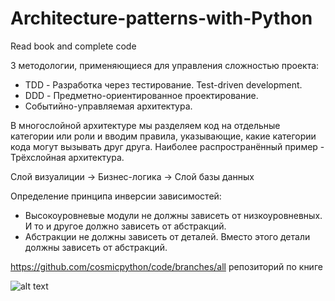 # Architecture-patterns-with-Python
Read book and complete code


3 методологии, применяющиеся для управления сложностью проекта:
- TDD - Разработка через тестирование. Test-driven development.
- DDD - Предметно-ориентированное проектирование.
- Событийно-управляемая архитектура.

В многослойной архитектуре мы разделяем код на отдельные категории или роли 
и вводим правила, указывающие, какие категории кода могут вызывать друг друга.
Наиболее распространённый пример - Трёхслойная архитектура.

Слой визуалиции -> Бизнес-логика -> Слой базы данных

Определение принципа инверсии зависимостей:
- Высокоуровневые модули не должны зависеть от низкоуровневных. 
И то и другое должно зависеть от абстракций.
- Абстракции не должны зависеть от деталей. 
Вместо этого детали должны зависеть от абстракций.

https://github.com/cosmicpython/code/branches/all
репозиторий по книге

![alt text](https://chitatel.by/storage/thumbs/03/h1001_w1001_037534ffb59ec783497255dfa7708f73.jpg)


